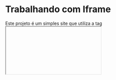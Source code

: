 # Trabalhando com Iframe

Este projeto é um simples site que utiliza a tag <iframe> do HTML para exibir conteúdo de outras páginas da web. O objetivo é demonstrar como é possível incorporar conteúdo de outras fontes em um site usando o Iframe.
# Como usar

Basta acessar o site https://vinigusmao-png.github.io/trabalhandoComIframe/ para visualizar o conteúdo incorporado usando Iframe.
# Tecnologias utilizadas

 -   HTML
 -   CSS

# Estrutura do projeto

O projeto consiste em três arquivos principais:

  -  index.html: o arquivo HTML que define a estrutura do site
  -  style.css: o arquivo CSS que define a aparência do site

# Funcionalidades

O site utiliza a tag <iframe> para exibir conteúdo de outras páginas da web, incluindo:

  -  Mapa do Google Maps
  -  Vídeo do YouTube
  -  Página da Wikipedia

Além disso, o site utiliza estilos CSS para personalizar a aparência do conteúdo incorporado.
# Desenvolvedor

Esse projeto foi desenvolvido por Vinicius Alves de Souza Maia, como parte do aprendizado em programação web.
# Licença

Esse projeto é licenciado sob a licença MIT.

